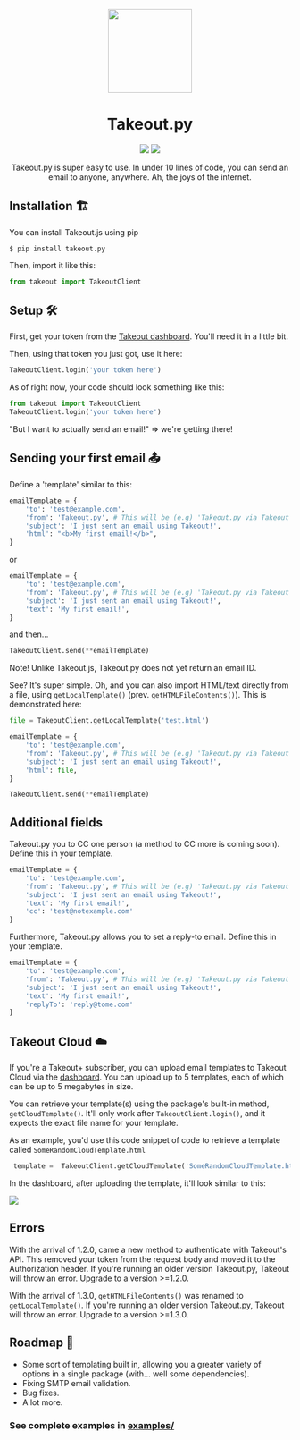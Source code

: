 <p align='center'><img src="https://i.ibb.co/s9kq3V0/takeout.png" height="150px"/></p>
<h1 align='center'>Takeout.py</h1>

<p align='center'>
    <img display="inline-block" src="https://img.shields.io/pypi/v/takeout.py?style=for-the-badge" /> <img display="inline-block" src="https://img.shields.io/badge/Made%20with-Python-green?style=for-the-badge" />
</p>
<p align='center'>Takeout.py is super easy to use. In under 10 lines of code, you can send an email to anyone, anywhere. Ah, the joys of the internet.</p>

## Installation 🏗
You can install Takeout.js using pip
```shell
$ pip install takeout.py
```

Then, import it like this:
```py
from takeout import TakeoutClient
```

## Setup 🛠
First, get your token from the [Takeout dashboard](https://takeout.bysourfruit.com/dashboard). You'll need it in a little bit.

Then, using that token you just got, use it here: 
```py
TakeoutClient.login('your token here')
```

As of right now, your code should look something like this:
```py
from takeout import TakeoutClient
TakeoutClient.login('your token here')
```

"But I want to actually send an email!" => we're getting there!  

## Sending your first email 📤

Define a 'template' similar to this: 
```py
emailTemplate = {
    'to': 'test@example.com',
    'from': 'Takeout.py', # This will be (e.g) 'Takeout.py via Takeout' for free users
    'subject': 'I just sent an email using Takeout!',
    'html': "<b>My first email!</b>",
}
```
or
```py
emailTemplate = {
    'to': 'test@example.com',
    'from': 'Takeout.py', # This will be (e.g) 'Takeout.py via Takeout' for free users
    'subject': 'I just sent an email using Takeout!',
    'text': 'My first email!',
}
```
and then... 
```py
TakeoutClient.send(**emailTemplate)
```
Note! Unlike Takeout.js, Takeout.py does not yet return an email ID.


See? It's super simple. Oh, and you can also import HTML/text directly from a file, using `getLocalTemplate()` (prev. `getHTMLFileContents()`). This is demonstrated here:

```py
file = TakeoutClient.getLocalTemplate('test.html')

emailTemplate = {
    'to': 'test@example.com',
    'from': 'Takeout.py', # This will be (e.g) 'Takeout.py via Takeout' for free users
    'subject': 'I just sent an email using Takeout!',
    'html': file,
}

TakeoutClient.send(**emailTemplate)
```

## Additional fields
Takeout.py you to CC one person (a method to CC more is coming soon). Define this in your template. 
```py
emailTemplate = {
    'to': 'test@example.com',
    'from': 'Takeout.py', # This will be (e.g) 'Takeout.py via Takeout' for free users
    'subject': 'I just sent an email using Takeout!',
    'text': 'My first email!',
    'cc': 'test@notexample.com'
}
```

Furthermore, Takeout.py allows you to set a reply-to email. Define this in your template. 
```py
emailTemplate = {
    'to': 'test@example.com',
    'from': 'Takeout.py', # This will be (e.g) 'Takeout.py via Takeout' for free users
    'subject': 'I just sent an email using Takeout!',
    'text': 'My first email!',
    'replyTo': 'reply@tome.com'
}
```

## Takeout Cloud ☁️
If you're a Takeout+ subscriber, you can upload email templates to Takeout Cloud via the [dashboard](https://takeout.bysourfruit.com/dashboard). You can upload up to 5 templates, each of which can be up to 5 megabytes in size.

You can retrieve your template(s) using the package's built-in method, `getCloudTemplate()`. It'll only work after `TakeoutClient.login()`, and it expects the exact file name for your template.

As an example, you'd use this code snippet of code to retrieve a template called `SomeRandomCloudTemplate.html`
```py
 template =  TakeoutClient.getCloudTemplate('SomeRandomCloudTemplate.html')
```

In the dashboard, after uploading the template, it'll look similar to this: 

![](https://i.ibb.co/FzXgSRs/Screenshot-2022-10-09-at-3-37-33-pm.png)

## Errors
With the arrival of 1.2.0, came a new method to authenticate with Takeout's API. This removed your token from the request body and moved it to the Authorization header. If you're running an older version Takeout.py, Takeout will throw an error. Upgrade to a version >=1.2.0.

With the arrival of 1.3.0, `getHTMLFileContents()` was renamed to `getLocalTemplate()`. If you're running an older version Takeout.py, Takeout will throw an error. Upgrade to a version >=1.3.0.


## Roadmap 🚦
- Some sort of templating built in, allowing you a greater variety of options in a single package (with... well some dependencies). 
- Fixing SMTP email validation.
- Bug fixes.
- A lot more.

### See complete examples in [examples/](https://github.com/s0urfruit/takeout.py/tree/main/examples)